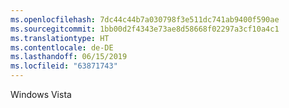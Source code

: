 ```yaml
---
ms.openlocfilehash: 7dc44c44b7a030798f3e511dc741ab9400f590ae
ms.sourcegitcommit: 1bb00d2f4343e73ae8d58668f02297a3cf10a4c1
ms.translationtype: HT
ms.contentlocale: de-DE
ms.lasthandoff: 06/15/2019
ms.locfileid: "63871743"
---
```

Windows Vista